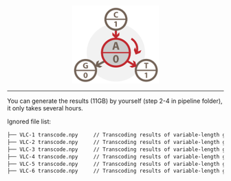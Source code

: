 <p align="center">
<img src="../logo.svg" alt="DNA Spider-Web" title="DNASpiderWeb" width="40%"/>
</p>

---

You can generate the results (11GB) by yourself (step 2-4 in pipeline folder), it only takes several hours.


Ignored file list:
```html
├── VLC-1 transcode.npy     // Transcoding results of variable-length graph coder with biochemical filter 1
├── VLC-2 transcode.npy     // Transcoding results of variable-length graph coder with biochemical filter 2
├── VLC-3 transcode.npy     // Transcoding results of variable-length graph coder with biochemical filter 3
├── VLC-4 transcode.npy     // Transcoding results of variable-length graph coder with biochemical filter 4
├── VLC-5 transcode.npy     // Transcoding results of variable-length graph coder with biochemical filter 5
├── VLC-6 transcode.npy     // Transcoding results of variable-length graph coder with biochemical filter 6
```

